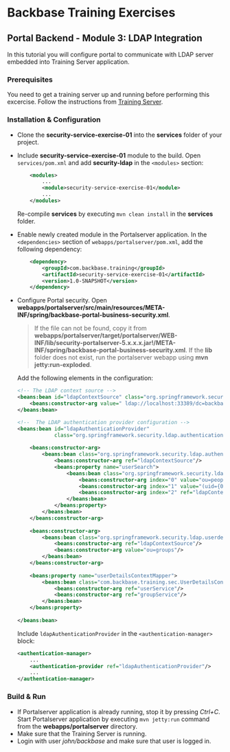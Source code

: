 # Backbase Training Exercises

## Portal Backend - Module 3: LDAP Integration

In this tutorial you will configure portal to communicate with LDAP server embedded into Training Server application.

### Prerequisites

You need to get a training server up and running before performing this excercise.
Follow the instructions from [Training Server](https://github.com/Backbase/training-server).

### Installation & Configuration

- Clone the **security-service-exercise-01** into the **services** folder of your project.

- Include **security-service-exercise-01** module to the build.  Open `services/pom.xml` and add **security-ldap** in the `<modules>` section: 
	```xml
	    <modules>
	        ...	    
	        <module>security-service-exercise-01</module>
	        ...
	    </modules>
	```	
	Re-compile **services** by executing `mvn clean install` in the **services** folder.
	
- Enable newly created module in the Portalserver application. In the `<dependencies>` section of `webapps/portalserver/pom.xml`, add the following dependency:

	```xml
	    <dependency>
	        <groupId>com.backbase.training</groupId>
	        <artifactId>security-service-exercise-01</artifactId>
	        <version>1.0-SNAPSHOT</version>
	    </dependency>
	```

- Configure Portal security. Open **webapps/portalserver/src/main/resources/META-INF/spring/backbase-portal-business-security.xml**.

  > If the file can not be found, copy it from **webapps/portalserver/target/portalserver/WEB-INF/lib/security-portalserver-5.x.x.x.jar!/META-INF/spring/backbase-portal-business-security.xml**. If the **lib** folder does not exist, run the portalserver webapp using **mvn jetty:run-exploded**.

  Add the following elements in the configuration:
	```xml
	<!-- The LDAP context source -->
	<beans:bean id="ldapContextSource" class="org.springframework.security.ldap.DefaultSpringSecurityContextSource">
	    <beans:constructor-arg value=" ldap://localhost:33389/dc=backbase,dc=com "/>
	</beans:bean>

	<!--  The LDAP authentication provider configuration -->
	<beans:bean id="ldapAuthenticationProvider"
	            class="org.springframework.security.ldap.authentication.LdapAuthenticationProvider">
        
	    <beans:constructor-arg>
	        <beans:bean class="org.springframework.security.ldap.authentication.BindAuthenticator">
	            <beans:constructor-arg ref="ldapContextSource"/>
	            <beans:property name="userSearch">
	                <beans:bean class="org.springframework.security.ldap.search.FilterBasedLdapUserSearch">
	                    <beans:constructor-arg index="0" value="ou=people"/>
	                    <beans:constructor-arg index="1" value="(uid={0})"/>
	                    <beans:constructor-arg index="2" ref="ldapContextSource"/>
	                </beans:bean>
	            </beans:property>
	        </beans:bean>
	    </beans:constructor-arg>
        
	    <beans:constructor-arg>
	        <beans:bean class="org.springframework.security.ldap.userdetails.DefaultLdapAuthoritiesPopulator">
	            <beans:constructor-arg ref="ldapContextSource"/>
	            <beans:constructor-arg value="ou=groups"/>
	        </beans:bean>
	    </beans:constructor-arg>
        
	    <beans:property name="userDetailsContextMapper">
	        <beans:bean class="com.backbase.training.sec.UserDetailsContextMapperImpl">
	            <beans:constructor-arg ref="userService"/>
	            <beans:constructor-arg ref="groupService"/>
	        </beans:bean>
	    </beans:property>
        
	</beans:bean>
	```
	
	Include `ldapAuthenticationProvider` in the `<authentication-manager>` block:
	
	```xml
	<authentication-manager>
	    ...
	    <authentication-provider ref="ldapAuthenticationProvider"/>
	    ...
	</authentication-manager>
	```

### Build & Run

- If Portalserver application is already running, stop it by pressing *Ctrl+C*. Start Portalserver application by executing `mvn jetty:run` command from the **webapps/portalserver** directory.
- Make sure that the Training Server is running.
- Login with user *john/backbase* and make sure that user is logged in.
